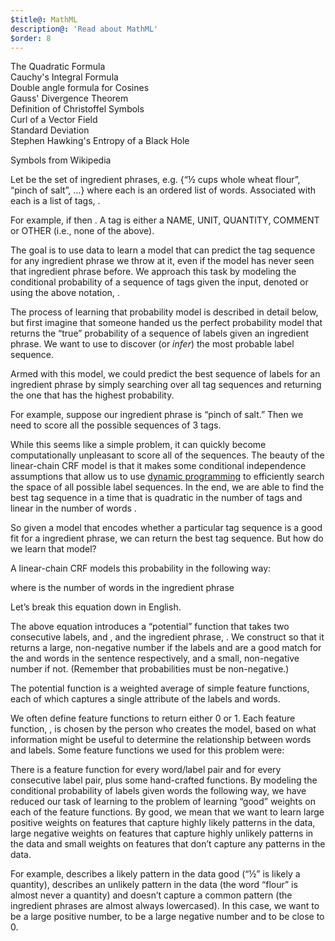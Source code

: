 ```yaml
---
$title@: MathML
description@: 'Read about MathML'
$order: 8
---
```



<section>

<div class="math-header">The Quadratic Formula</div>
<amp-mathml layout="container" data-formula="\[x = {-b \pm \sqrt{b^2-4ac} \over 2a}\]"></amp-mathml>

<div class="math-header">Cauchy's Integral Formula</div>
<amp-mathml layout="container" data-formula="\[f(a) = \frac{1}{2\pi i} \oint _γ \frac{f(z)}{z-a}dz\]"></amp-mathml>

<div class="math-header">Double angle formula for Cosines</div>
<amp-mathml layout="container" data-formula="$$ \cos(θ+φ)=\cos(θ)\cos(φ)−\sin(θ)\sin(φ) $$"></amp-mathml>

<div class="math-header">Gauss' Divergence Theorem</div>
<amp-mathml layout="container" data-formula="\[\int_D(∇⋅F)dV = \int_{∂D} F⋅ndS\]"></amp-mathml>

<div class="math-header">Definition of Christoffel Symbols</div>
<amp-mathml layout="container" data-formula="\[(∇_XY)^k = X^i(∇_iY)^k = X^i{\left({∂Y^k \over ∂x^i} + Γ_{im}^k Y^m\right)}\]"></amp-mathml>

<div class="math-header">Curl of a Vector Field</div>
<amp-mathml layout="container" data-formula="\[\overrightarrow{\nabla} × \overrightarrow{F} = \left(\frac{∂F_z}{∂y} − \frac{∂F_y}{∂z}\right)i + \left(\frac{∂F_x}{∂z} − \frac{∂F_z}{∂x}\right)j + \left(\frac{∂F_y}{∂x} − \frac{∂F_x}{∂y}\right)k\]"></amp-mathml>

<div class="math-header">Standard Deviation</div>
<amp-mathml layout="container" data-formula="\[σ = \sqrt{\frac{1}{N}\sum_{i=1}^N(x_i−μ)^2}\]"></amp-mathml>

<div class="math-header">Stephen Hawking's Entropy of a Black Hole</div>
<amp-mathml layout="container" data-formula="\[S = {kc^3A \over 4ℏG}\]"></amp-mathml>

<p>
Symbols from Wikipedia
</p>
<span class="amp-formula">
<amp-mathml
  layout="container"
  inline=""
  data-formula="
  \[\sqsubseteq \top \bot \sqcap \sqcup \neg \forall \exists \sqsubseteq \equiv\]
"></amp-mathml>
</span>


<p>
Let
&#x0020;
<span class="amp-formula">
<amp-mathml
  layout="container"
  inline=""
  data-formula="
  \[\{x^1, x^2, &#8230;, x^N\}\]
"></amp-mathml>
</span>
&#x0020;
be the set of ingredient phrases, e.g. {&#8220;&#xbd; cups whole wheat flour&#8221;, &#8220;pinch of salt&#8221;, &#8230;} where each
&#x0020;
<span class="amp-formula">
<amp-mathml
  layout="container"
  inline=""
  data-formula="
  \[x^i\]
"></amp-mathml>
</span>
&#x0020;
is an ordered list of words. Associated with each
&#x0020;
<span class="amp-formula">
<amp-mathml
  layout="container"
  inline=""
  data-formula="
  \[x^i\]
"></amp-mathml>
</span>
&#x0020;
is a list of tags,
&#x0020;
<span class="amp-formula">
<amp-mathml
  layout="container"
  inline=""
  data-formula="
  \[y^i\]
"></amp-mathml>.
</span>
</p>

<p>
For example, if
&#x0020;
<span class="amp-formula">
<amp-mathml
  layout="container"
  inline=""
  data-formula="
  \[x^i = &#x005B;x_1^i, x_2^i, x_3^i&#x005D; = &#x005B;&#8220;pinch&#8221;, &#8220;of&#8221;, &#8220;salt&#8221;&#x005D;\]
"></amp-mathml>
</span>
&#x0020;
then
&#x0020;
<span class="amp-formula">
<amp-mathml
  layout="container"
  inline=""
  data-formula="
  \[y^i = &#x005B;y_1^i, y_2^i, y_3^i&#x005D; = &#x005B;UNIT, UNIT, NAME&#x005D;\]
"></amp-mathml>.
</span>
&#x0020;
A tag is either a NAME, UNIT, QUANTITY, COMMENT or OTHER (i.e., none of the above).
</p>

<p>
The goal is to use data to learn a model that can predict the tag sequence for any ingredient phrase we throw at it, even if the model has never seen that ingredient phrase before. We approach this task by modeling the conditional probability of a sequence of tags given the input, denoted
&#x0020;
<span class="amp-formula">
<amp-mathml
  layout="container"
  inline=""
  data-formula="
  \[p(TagSequence \mid IngredientPhrase) \]
"></amp-mathml>
&#x0020;
or using the above notation,
&#x0020;
<span class="amp-formula">
<amp-mathml
  layout="container"
  inline=""
  data-formula="
  \[p(y \mid x) \]
"></amp-mathml>.
</span>
</p>

<p>
The process of learning that probability model is described in detail below, but first imagine that someone handed us the perfect probability model
&#x0020;
<span class="amp-formula">
<amp-mathml
  layout="container"
  inline=""
  data-formula="
  \[p(y \mid x) \]
"></amp-mathml>
</span>
&#x0020;
that returns the &#8220;true&#8221; probability of a sequence of labels given an ingredient phrase. We want to use
&#x0020;
<span class="amp-formula">
<amp-mathml
  layout="container"
  inline=""
  data-formula="
  \[p(y \mid x) \]
"></amp-mathml>
</span>
&#x0020;
to discover (or <i>infer</i>) the most probable label sequence.
</p>

<p>
Armed with this model, we could predict the best sequence of labels for an ingredient phrase by simply searching over all tag sequences and returning the one that has the highest probability.
</p>

<p>
For example, suppose our ingredient phrase is &#8220;pinch of salt.&#8221; Then we need to score all the possible sequences of 3 tags.
</p>


<div class="row">
<div class="col-sm-10">
<span class="amp-formula">
<amp-mathml
  layout="container"
  data-formula="
  \[\huge \exists \: \exists! \: \nexists \: \forall \neg \lor \div \land \implies \Rightarrow \Longleftarrow \Leftarrow \iff \Leftrightarrow \]
"></amp-mathml>
</span>
</div>
</div>

<div class="row">
<div class="col-sm-10">
<span class="amp-formula">
<amp-mathml
  layout="container"
  data-formula="
  \[\huge \varnothing \mathbb{N} \mathbb{Z} \mathbb{Q} \mathbb{A} \mathbb{R} \mathbb{C} ]\in \notin \ni \subset \subseteq \supset \supseteq \cup \cap \]
"></amp-mathml>
</span>
</div>
</div>


<div class="row">
<div class="col-sm-10">
<span class="amp-formula">
<amp-mathml
  layout="container"
  data-formula="
  \[p(\text{UNIT QUANTITY QUANTITY} \mid \text{&#8220;pinch of salt&#8221;}) \]
"></amp-mathml>
</span>
</div>
</div>

<div class="row">
<div class="col-sm-10">
<span class="amp-formula">
<amp-mathml
  layout="container"
  data-formula="
  \[\vdots\]
"></amp-mathml>
</span>
</div>
</div>

<p>
While this seems like a simple problem, it can quickly become computationally unpleasant to score all of the
&#x0020;
<span class="amp-formula">
<amp-mathml
  layout="container"
  inline=""
  data-formula="
  \[\text{tags} \mid ^{\mid\text{words}\mid}\]
"></amp-mathml>
</span>
&#x0020;
sequences. The beauty of the linear&#x002D;chain CRF model is that it makes some conditional independence assumptions that allow us to use
&#x0020;
<a class="underline" href="//en.wikipedia.org/wiki/Viterbi_algorithm">dynamic programming</a>
&#x0020;
to efficiently search the space of all possible label sequences. In the end, we are able to find the best tag sequence in a time that is quadratic in the number of tags and linear in the number of words
&#x0020;
<span class="amp-formula">
<amp-mathml
  layout="container"
  inline=""
  data-formula="
  \[(\mid\text{tags}\mid^2*\mid\text{words}\mid)\]
"></amp-mathml>.
</span>
</p>

<p>
So given a model
&#x0020;
<span class="amp-formula">
<amp-mathml
  layout="container"
  inline=""
  data-formula="
  \[p(y \mid x)\]
"></amp-mathml>
</span>
&#x0020;
that encodes whether a particular tag sequence is a good fit for a ingredient phrase, we can return the best tag sequence. But how do we learn that model?
</p>

<p>
A linear&#x002D;chain CRF models this probability in the following way:
</p>

<p>
<span class="amp-formula">
<amp-mathml
  layout="container"
  data-formula="
  \begin{equation}
   p( y \mid x ) \propto \prod_{t=1}^T \psi(y_t, y_{t-1}, x)
  \end{equation}
"></amp-mathml>
</span>
</p>

<p>
where
&#x0020;
<span class="amp-formula">
<amp-mathml
  layout="container"
  inline=""
  data-formula="
  \[T\]
"></amp-mathml>
</span>
&#x0020;
is the number of words in the ingredient phrase
&#x0020;
<span class="amp-formula">
<amp-mathml
  layout="container"
  inline=""
  data-formula="
  \[x\]
"></amp-mathml>
</span>
</p>

<p>
Let&#x2019;s break this equation down in English.
</p>

<p>
The above equation introduces a &#8220;potential&#8221; function
&#x0020;
<span class="amp-formula">
<amp-mathml
  layout="container"
  inline=""
  data-formula="
  \[\psi\]
"></amp-mathml>
</span>
&#x0020;
that takes two consecutive labels,
&#x0020;
<span class="amp-formula">
<amp-mathml
  layout="container"
  inline=""
  data-formula="
  \[y_t\]
"></amp-mathml>
</span>
&#x0020;
and
&#x0020;
<span class="amp-formula">
<amp-mathml
  layout="container"
  inline=""
  data-formula="
  \[y_{t-1}\]
"></amp-mathml>
</span>
&#x0020;
, and the ingredient phrase,
&#x0020;
<span class="amp-formula">
<amp-mathml
  layout="container"
  inline=""
  data-formula="
  \[x\]
"></amp-mathml>
</span>
&#x0020;
. We construct
&#x0020;
<span class="amp-formula">
<amp-mathml
  layout="container"
  inline=""
  data-formula="
  \[\psi\]
"></amp-mathml>
</span>
&#x0020;
so that it returns a large, non&#x002D;negative number if the labels
&#x0020;
<span class="amp-formula">
<amp-mathml
  layout="container"
  inline=""
  data-formula="
  \[y_t\]
"></amp-mathml>
</span>
&#x0020;
and
&#x0020;
<span class="amp-formula">
<amp-mathml
  layout="container"
  inline=""
  data-formula="
  \[y_{t-1}\]
"></amp-mathml>
</span>
&#x0020;
are a good match for the
&#x0020;
<span class="amp-formula">
<amp-mathml
  layout="container"
  inline=""
  data-formula="
  \[t^{th}\]
"></amp-mathml>
</span>
&#x0020;
and
&#x0020;
<span class="amp-formula">
<amp-mathml
  layout="container"
  inline=""
  data-formula="
  \[{t-1}^{th}\]
"></amp-mathml>
</span>
&#x0020;
words in the sentence respectively, and a small, non&#x002D;negative number if not. (Remember that probabilities must be non&#x002D;negative.)
</p>

<p>
The potential function is a weighted average of simple feature functions, each of which captures a single attribute of the labels and words.
</p>

<p>
<span class="amp-formula">
<amp-mathml
  layout="container"
  data-formula="
  \begin{equation}
   \psi(y_t, y_{t-1}, x) = \exp{\sum_{k=1}^K w_k f_k(y_t, y_{t-1}, x)}
  \end{equation}
"></amp-mathml>
</span>
</p>

<p>
We often define feature functions to return either 0 or 1. Each feature function,
&#x0020;
<span class="amp-formula">
<amp-mathml
  layout="container"
  inline=""
  data-formula="
  \[f_k(y_t, y_{t-1}, x)\]
"></amp-mathml>
</span>
, is chosen by the person who creates the model, based on what information might be useful to determine the relationship between words and labels. Some feature functions we used for this problem were:
</p>

<p>
<span class="amp-formula">
<amp-mathml
 layout="container"
 data-formula="
  \begin{align*}
   &#038;f_1(y_t, y_{t-1}, x) = \left\{
   \begin{array}{lr}
    1 \text{ if } x_t \text{ is capitalized and }y_t \text{ is NAME} \\
    0 \text{ otherwise}
   \end{array}
   \right.\\ \\
   &#038;f_2(y_t, y_{t-1}, x) = \left\{
   \begin{array}{lr}
    1 \text{ if } x_t \text{ is &#8220;1/2&#8221; and } y_t \text{ is QUANTITY} \\
    0 \text{ otherwise}
   \end{array} \right. \\ \\
   &#038;f_3(y_t, y_{t-1}, x) = \left\{
   \begin{array}{lr}
    1 \text{ if } x_t \text{ is &#8220;cup&#8221; and }y_t \text{is QUANTITY} \\
    0 \text{ otherwise}
    \end{array} \right.\\ \\
   &#038;f_4(y_t, y_{t-1}, x) = \left\{
   \begin{array}{lr}
    1 \text{ if } x_t \text{ is &#8220;flour&#8221; and } y_t \text{ is QUANTITY} \\
    0 \text{ otherwise}
   \end{array} \right.\\ \\
   &#038;f_5(y_t, y_{t-1}, x) = \left\{
   \begin{array}{lr}
    1 \text{ if } x_t \text{ is a fraction and } y_t \text{is QUANTITY} \\
    0 \text{ otherwise}
   \end{array} \right.\\ \\
   &#038;f_6(y_t, y_{t-1}, x) = \left\{
    \begin{array}{lr}
    1 \text{ if } y_t \text{ is QUANTITY and } y_{t-1} \text{is UNIT} \\
    0 \text{ otherwise}
   \end{array} \right.\\ \\
   &#038;f_7(y_t, y_{t-1}, x) = \left\{
   \begin{array}{lr}
    1 \text{ if } y_t \text{ is QUANTITY and } y_{t-1} \text{ is NAME} \\
    0 \text{ otherwise}
   \end{array} \right.\\
  \end{align*}
"></amp-mathml>
</span>
</p>

<p>
There is a feature function for every word&#x002F;label pair and for every consecutive label pair, plus some hand&#x002D;crafted functions. By modeling the conditional probability of labels given words the following way, we have reduced our task of learning
&#x0020;
<span class="amp-formula">
<amp-mathml
  layout="container"
  inline=""
  data-formula="
  \[p(y \mid x) \]
"></amp-mathml>
</span>
&#x0020;
to the problem of learning &#8220;good&#8221; weights on each of the feature functions. By good, we mean that we want to learn large positive weights on features that capture highly likely patterns in the data, large negative weights on features that capture highly unlikely patterns in the data and small weights on features that don&#x2019;t capture any patterns in the data.
</p>

<p>
For example,
&#x0020;
<span class="amp-formula">
<amp-mathml
  layout="container"
  inline=""
  data-formula="
  \[f2\]
"></amp-mathml>
</span>
&#x0020;
describes a likely pattern in the data good (&#8220;&#xbd;&#8221; is likely a quantity),
&#x0020;
<span class="amp-formula">
<amp-mathml
  layout="container"
  inline=""
  data-formula="
  \[f4\]
"></amp-mathml>
</span>
&#x0020;
describes an unlikely pattern in the data (the word &#8220;flour&#8221; is almost never a quantity) and
&#x0020;
<span class="amp-formula">
<amp-mathml
  layout="container"
  inline=""
  data-formula="
  \[f1\]
"></amp-mathml>
</span>
&#x0020;
doesn&#x2019;t capture a common pattern (the ingredient phrases are almost always lowercased). In this case, we want
&#x0020;
<span class="amp-formula">
<amp-mathml
  layout="container"
  inline=""
  data-formula="
  \[w2\]
"></amp-mathml>
</span>
&#x0020;
to be a large positive number,
&#x0020;
<span class="amp-formula">
<amp-mathml
  layout="container"
  inline=""
  data-formula="
  \[w4\]
"></amp-mathml>
</span>
&#x0020;
to be a large negative number and
&#x0020;
<span class="amp-formula">
<amp-mathml
  layout="container"
  inline=""
  data-formula="
  \[w1\]
"></amp-mathml>
</span>
&#x0020;
to be close to 0.
</p>


</section>
